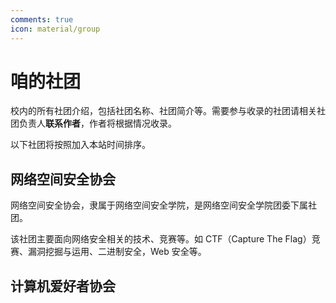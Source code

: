 ```yaml
---
comments: true
icon: material/group
---
```


# 咱的社团

校内的所有社团介绍，包括社团名称、社团简介等。需要参与收录的社团请相关社团负责人**联系作者**，作者将根据情况收录。

以下社团将按照加入本站时间排序。

## 网络空间安全协会

网络空间安全协会，隶属于网络空间安全学院，是网络空间安全学院团委下属社团。

该社团主要面向网络安全相关的技术、竞赛等。如 CTF（Capture The Flag）竞赛、漏洞挖掘与运用、二进制安全，Web 安全等。

## 计算机爱好者协会
